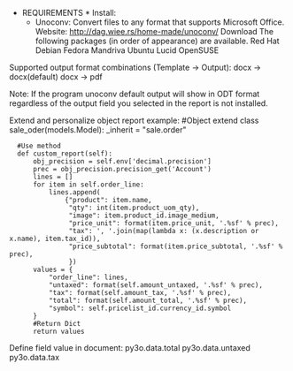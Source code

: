 * REQUIREMENTS *
  Install:
    - Unoconv: Convert files to any format that supports Microsoft Office. Website: http://dag.wiee.rs/home-made/unoconv/
      Download
      The following packages (in order of appearance) are available.
        Red Hat 
        Debian
        Fedora
        Mandriva
        Ubuntu Lucid
        OpenSUSE



Supported output format combinations (Template -> Output):
  docx -> docx(default) docx -> pdf

Note:
  If the program unoconv default output will show in ODT format regardless of the output field you selected in the report is not installed.

Extend and personalize object report example:
  #Object extend
  class sale_oder(models.Model):
      _inherit = "sale.order"

      #Use method
      def custom_report(self):
          obj_precision = self.env['decimal.precision']
          prec = obj_precision.precision_get('Account')
          lines = []
          for item in self.order_line:
              lines.append(
                  {"product": item.name,
                   "qty": int(item.product_uom_qty),
                   "image": item.product_id.image_medium,
                   "price_unit": format(item.price_unit, '.%sf' % prec),
                   "tax": ', '.join(map(lambda x: (x.description or x.name), item.tax_id)),
                   "price_subtotal": format(item.price_subtotal, '.%sf' % prec),
                   })
          values = {
              "order_line": lines,
              "untaxed": format(self.amount_untaxed, '.%sf' % prec),
              "tax": format(self.amount_tax, '.%sf' % prec),
              "total": format(self.amount_total, '.%sf' % prec),
              "symbol": self.pricelist_id.currency_id.symbol
          }
          #Return Dict
          return values

Define field value in document:
  py3o.data.total
  py3o.data.untaxed
  py3o.data.tax

